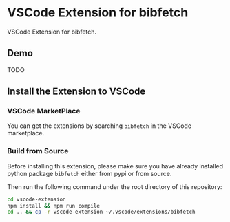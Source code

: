 # VSCode Extension for bibfetch

VSCode Extension for bibfetch.

## Demo
TODO

## Install the Extension to VSCode

### VSCode MarketPlace

You can get the extensions by searching `bibfetch` in the VSCode marketplace.

### Build from Source

Before installing this extension, please make sure you have already installed python package `bibfetch` either from pypi or from source.

Then run the following command under the root directory of this repository:
```bash
cd vscode-extension
npm install && npm run compile
cd .. && cp -r vscode-extension ~/.vscode/extensions/bibfetch
```
